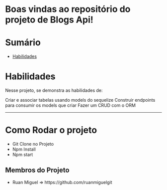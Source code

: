 

# Boas vindas ao repositório do projeto de Blogs Api!


# Sumário

- [Habilidades](#habilidades)
 

# Habilidades

Nesse projeto, se demonstra as habilidades de:

Criar e associar tabelas usando models do sequelize
Construir endpoints para consumir os models que criar
Fazer um CRUD com o ORM

---
<h1> Como Rodar o projeto</h1>
<ul>
  <li> Git Clone no Projeto</li>
  <li> Npm Install</li>
  <li> Npm start</li>
 </ul>

<h2>Membros do Projeto</h2>
<ul>
  <li>Ruan Miguel => https://github.com/ruanmiguelgit</li>
</ul>



  
